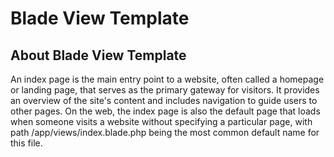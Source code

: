 # Blade View Template

## About Blade View Template

An index page is the main entry point to a website, often called a homepage or landing page, that serves as the primary gateway for visitors.
It provides an overview of the site's content and includes navigation to guide users to other pages.
On the web, the index page is also the default page that loads when someone visits a website without specifying a particular page,
with path /app/views/index.blade.php being the most common default name for this file.
